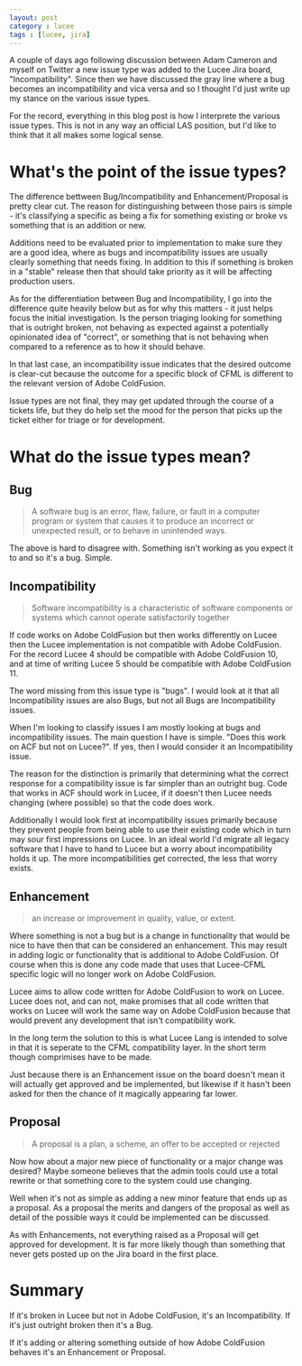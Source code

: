 ```yaml
---
layout: post
category : lucee
tags : [lucee, jira]
---
```


A couple of days ago following discussion between Adam Cameron and myself on Twitter a new issue type was added to the Lucee Jira board, "Incompatibility".  Since then we have discussed the gray line where a bug becomes an incompatibility and vica versa and so I thought I'd just write up my stance on the various issue types.

For the record, everything in this blog post is how I interprete the various issue types.  This is not in any way an official LAS position, but I'd like to think that it all makes some logical sense.

# What's the point of the issue types?

The difference bettween Bug/Incompatibility and Enhancement/Proposal is pretty clear cut.  The reason for distinguishing between those pairs is simple - it's classifying a specific as being a fix for something existing or broke vs something that is an addition or new.

Additions need to be evaluated prior to implementation to make sure they are a good idea, where as bugs and incompatibility issues are usually clearly something that needs fixing.  In addition to this if something is broken in a "stable" release then that should take priority as it will be affecting production users.

As for the differentiation between Bug and Incompatibility, I go into the difference quite heavily below but as for why this matters - it just helps focus the initial investigation.  Is the person triaging looking for something that is outright broken, not behaving as expected against a potentially opinionated idea of "correct", or something that is not behaving when compared to a reference as to how it should behave. 

In that last case, an incompatibility issue indicates that the desired outcome is clear-cut because the outcome for a specific block of CFML is different to the relevant version of Adobe ColdFusion.

Issue types are not final, they may get updated through the course of a tickets life, but they do help set the mood for the person that picks up the ticket either for triage or for development.

# What do the issue types mean?

## Bug

>A software bug is an error, flaw, failure, or fault in a computer program or system that causes it to produce an incorrect or unexpected result, or to behave in unintended ways.

The above is hard to disagree with.  Something isn't working as you expect it to and so it's a bug.  Simple.

## Incompatibility

> Software incompatibility is a characteristic of software components or systems which cannot operate satisfactorily together

If code works on Adobe ColdFusion but then works differently on Lucee then the Lucee implementation is not compatible with Adobe ColdFusion.  For the record Lucee 4 should be compatible with Adobe ColdFusion 10, and at time of writing Lucee 5 should be compatible with Adobe ColdFusion 11.

The word missing from this issue type is "bugs".  I would look at it that all Incompatibility issues are also Bugs, but not all Bugs are Incompatibility issues.

When I'm looking to classify issues I am mostly looking at bugs and incompatibility issues.  The main question I have is simple.  "Does this work on ACF but not on Lucee?".  If yes, then I would consider it an Incompatibility issue.  

The reason for the distinction is primarily that determining what the correct response for a compatibility issue is far simpler than an outright bug.  Code that works in ACF should work in Lucee, if it doesn't then Lucee needs changing (where possible) so that the code does work.  

Additionally I would look first at incompatibility issues primarily because they prevent people from being able to use their existing code which in turn may sour first impressions on Lucee.  In an ideal world I'd migrate all legacy software that I have to hand to Lucee but a worry about incompatibility holds it up.  The more incompatibilities get corrected, the less that worry exists.

## Enhancement

> an increase or improvement in quality, value, or extent.

Where something is not a bug but is a change in functionality that would be nice to have then that can be considered an enhancement.  This may result in adding logic or functionality that is additional to Adobe ColdFusion.  Of course when this is done any code made that uses that Lucee-CFML specific logic will no longer work on Adobe ColdFusion.

Lucee aims to allow code written for Adobe ColdFusion to work on Lucee.  Lucee does not, and can not, make promises that all code written that works on Lucee will work the same way on Adobe ColdFusion because that would prevent any development that isn't compatibility work.

In the long term the solution to this is what Lucee Lang is intended to solve in that it is seperate to the CFML compatibility layer.  In the short term though comprimises have to be made.

Just because there is an Enhancement issue on the board doesn't mean it will actually get approved and be implemented, but likewise if it hasn't been asked for then the chance of it magically appearing far lower.

## Proposal

> A proposal is a plan, a scheme, an offer to be accepted or rejected

Now how about a major new piece of functionality or a major change was desired?  Maybe someone believes that the admin tools could use a total rewrite or that something core to the system could use changing.  

Well when it's not as simple as adding a new minor feature that ends up as a proposal.  As a proposal the merits and dangers of the proposal as well as detail of the possible ways it could be implemented can be discussed.

As with Enhancements, not everything raised as a Proposal will get approved for development.  It is far more likely though than something that never gets posted up on the Jira board in the first place.

# Summary

If it's broken in Lucee but not in Adobe ColdFusion, it's an Incompatibility.  If it's just outright broken then it's a Bug.  

If it's adding or altering something outside of how Adobe ColdFusion behaves it's an Enhancement or Proposal.

